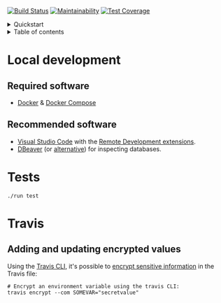 [![Build Status](https://travis-ci.com/doraboateng/api.svg?branch=stable)](https://travis-ci.com/doraboateng/api)
[![Maintainability](https://api.codeclimate.com/v1/badges/af6ea36778ba43f5fc1d/maintainability)](https://codeclimate.com/github/doraboateng/api/maintainability)
[![Test Coverage](https://api.codeclimate.com/v1/badges/af6ea36778ba43f5fc1d/test_coverage)](https://codeclimate.com/github/doraboateng/api/test_coverage)

<details>
  <summary>Quickstart</summary>

```shell
# Clone the repository.
git clone git@github.com:doraboateng/api.git
cd api

# Run the database migrations. This will launch the API locally, build
# the base image and run the migration files.
./run migrate

# Launch your IDE.
code .
```

</details>

<details>
  <summary>Table of contents</summary>

- [Local development](#local-development)
  - [Required software](#required-software)
  - [Recommended software](#recommended-software)
- [Tests](#tests)
- [Travis](#travis)
  - [Adding and updating encrypted values](#adding-and-updating-encrypted-values)

</details>

# Local development

## Required software

- [Docker](https://docs.docker.com) & [Docker Compose](https://docs.docker.com/compose)

## Recommended software

- [Visual Studio Code](https://code.visualstudio.com) with the [Remote Development extensions](https://marketplace.visualstudio.com/items?itemName=ms-vscode-remote.vscode-remote-extensionpack).
- [DBeaver](https://dbeaver.io) (or [alternative](https://alternativeto.net/software/dbeaver)) for inspecting databases.

# Tests

```shell
./run test
```

# Travis

## Adding and updating encrypted values

Using the [Travis CLI](https://github.com/travis-ci/travis.rb), it's possible to [encrypt sensitive information](https://docs.travis-ci.com/user/encryption-keys) in the Travis file:

```shell
# Encrypt an environment variable using the travis CLI:
travis encrypt --com SOMEVAR="secretvalue"
```
